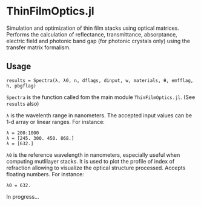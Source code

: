 # ThinFilmOptics.jl
 Simulation and optimization of thin film stacks using optical matrices. Performs the calculation of reflectance, transmittance, absorptance, electric field and photonic band gap (for photonic crystals only) using the transfer matrix formalism.

## Usage
    results = Spectra(λ, λ0, n, dflags, dinput, w, materials, θ, emfflag, h, pbgflag)

`Spectra` is the function called fom the main module `ThinFilmOptics.jl`. (See `results` also)

`λ` is the wavelenth range in nanometers. The accepted input values can be 1-d array or linear ranges. For instance:

    λ = 200:1000
    λ = [245. 300. 450. 868.]
    λ = [632.]
  
`λ0` is the reference wavelength in nanometers, especially useful when computing mutlilayer stacks. It is used to plot the profile of index of refraction allowing to visualize the optical structure processed. Accepts floating numbers. For instance:

    λ0 = 632.    

In progress...
